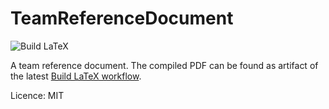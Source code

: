 # TeamReferenceDocument
![Build LaTeX](https://github.com/spaanse/TeamReferenceDocument/workflows/Build%20LaTeX/badge.svg)

A team reference document. The compiled PDF can be found as artifact of the latest [Build LaTeX workflow](https://github.com/spaanse/TeamReferenceDocument/actions?query=workflow%3A%22Build+LaTeX%22+is%3Asuccess+branch%3Amain).

Licence: MIT
